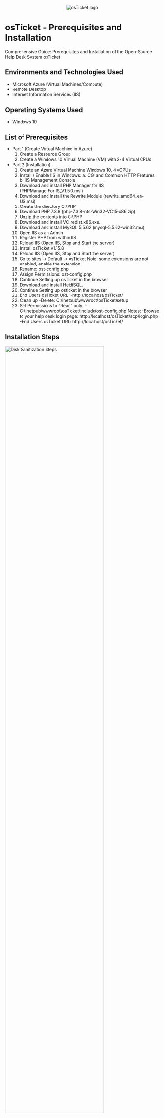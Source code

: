 <p align="center">
<img src="https://i.imgur.com/Clzj7Xs.png" alt="osTicket logo"/>
</p>

<h1>osTicket - Prerequisites and Installation</h1>
Comprehensive Guide: Prerequisites and Installation of the Open-Source Help Desk System osTicket

<h2>Environments and Technologies Used</h2>

- Microsoft Azure (Virtual Machines/Compute)
- Remote Desktop
- Internet Information Services (IIS)

<h2>Operating Systems Used </h2>

- Windows 10</b> 

<h2>List of Prerequisites</h2>

- Part 1 (Create Virtual Machine in Azure)
  1. Create a Resource Group
  2. Create a Windows 10 Virtual Machine (VM) with 2-4 Virtual CPUs
- Part 2 (Installation)
  1. Create an Azure Virtual Machine Windows 10, 4 vCPUs
  2. Install / Enable IIS in Windows:
      a. CGI and Common HTTP Features
      b. IIS Management Console
  3. Download and install PHP Manager for IIS (PHPManagerForIIS_V1.5.0.msi)
  4. Download and install the Rewrite Module (rewrite_amd64_en-US.msi)
  5. Create the directory C:\PHP
  6. Download PHP 7.3.8 (php-7.3.8-nts-Win32-VC15-x86.zip) 
  7. Unzip the contents into C:\PHP
  8. Download and install VC_redist.x86.exe.
  9. Download and install MySQL 5.5.62 (mysql-5.5.62-win32.msi)
  10. Open IIS as an Admin
  11. Register PHP from within IIS
  12. Reload IIS (Open IIS, Stop and Start the server)
  13. Install osTicket v1.15.8
  14. Reload IIS (Open IIS, Stop and Start the server)
  15. Go to sites -> Default -> osTicket
    Note: some extensions are not enabled, enable the extension.
  16. Rename: ost-config.php
  17. Assign Permissions: ost-config.php
  18. Continue Setting up osTicket in the browser 
  19. Download and install HeidiSQL.
  20. Continue Setting up osticket in the browser
  21. End Users osTicket URL:
      -http://localhost/osTicket/ 
  22. Clean up
      -Delete: C:\inetpub\wwwroot\osTicket\setup
  23. Set Permissions to “Read” only:
      -C:\inetpub\wwwroot\osTicket\include\ost-config.php
Notes:
  -Browse to your help desk login page: http://localhost/osTicket/scp/login.php  
  -End Users osTicket URL: http://localhost/osTicket/ 


<h2>Installation Steps</h2>

<p>
<img src="https://i.imgur.com/DJmEXEB.png" height="80%" width="80%" alt="Disk Sanitization Steps"/>
</p>
<p>

</p>
<br />

<p>
<img src="https://i.imgur.com/DJmEXEB.png" height="80%" width="80%" alt="Disk Sanitization Steps"/>
</p>
<p>
Lorem ipsum dolor sit amet, consectetur adipiscing elit, sed do eiusmod tempor incididunt ut labore et dolore magna aliqua. Ut enim ad minim veniam, quis nostrud exercitation ullamco laboris nisi ut aliquip ex ea commodo consequat. Duis aute irure dolor in reprehenderit in voluptate velit esse cillum dolore eu fugiat nulla pariatur.
</p>
<br />

<p>
<img src="https://i.imgur.com/DJmEXEB.png" height="80%" width="80%" alt="Disk Sanitization Steps"/>
</p>
<p>
Lorem ipsum dolor sit amet, consectetur adipiscing elit, sed do eiusmod tempor incididunt ut labore et dolore magna aliqua. Ut enim ad minim veniam, quis nostrud exercitation ullamco laboris nisi ut aliquip ex ea commodo consequat. Duis aute irure dolor in reprehenderit in voluptate velit esse cillum dolore eu fugiat nulla pariatur.
</p>
<br />
